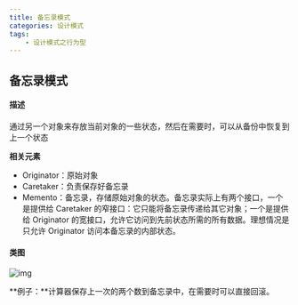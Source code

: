 ```yaml
---
title: 备忘录模式
categories: 设计模式
tags:
	- 设计模式之行为型
---
```


## 备忘录模式

#### 描述

通过另一个对象来存放当前对象的一些状态，然后在需要时，可以从备份中恢复到上一个状态

**相关元素**

- Originator：原始对象
- Caretaker：负责保存好备忘录
- Memento：备忘录，存储原始对象的状态。备忘录实际上有两个接口，一个是提供给 Caretaker 的窄接口：它只能将备忘录传递给其它对象；一个是提供给 Originator 的宽接口，允许它访问到先前状态所需的所有数据。理想情况是只允许 Originator 访问本备忘录的内部状态。

#### 类图

![img](https://gitee.com/aurora1004/pictures/raw/master/50678f34-694f-45a4-91c6-34d985c83fee.png)

**例子：**计算器保存上一次的两个数到备忘录中，在需要时可以直接回滚。